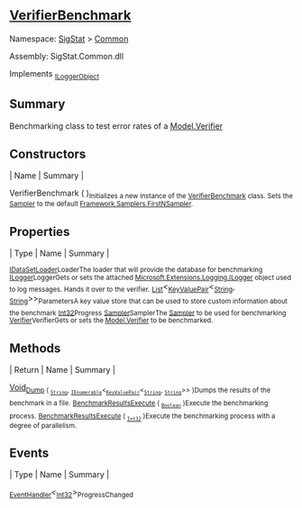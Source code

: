 # <sub>[VerifierBenchmark](./VerifierBenchmark.md)</sub>

Namespace: [SigStat]() > [Common](./README.md)

Assembly: SigStat.Common.dll

Implements <sub>[ILoggerObject](./ILoggerObject.md)</sub>

## Summary
Benchmarking class to test error rates of a [Model.Verifier](https://github.com/hargitomi97/sigstat/blob/master/docs/md/SigStat/Common/Model/Verifier.md)

## Constructors

| Name | Summary | 

VerifierBenchmark (  )<sub>Initializes a new instance of the [VerifierBenchmark](https://github.com/hargitomi97/sigstat/blob/master/docs/md/SigStat/Common/VerifierBenchmark.md) class.  Sets the [Sampler](https://github.com/hargitomi97/sigstat/blob/master/docs/md/SigStat/Common/Sampler.md) to the default [Framework.Samplers.FirstNSampler](https://github.com/hargitomi97/sigstat/blob/master/docs/md/SigStat/Common/Framework/Samplers/FirstNSampler.md).</sub>


## Properties

| Type | Name | Summary | 

<sub>[IDataSetLoader](./Loaders/IDataSetLoader.md)</sub><sub>Loader</sub><sub>The loader that will provide the database for benchmarking</sub>
<sub>[ILogger](https://docs.microsoft.com/en-us/dotnet/api/Microsoft.Extensions.Logging.ILogger)</sub><sub>Logger</sub><sub>Gets or sets the attached [Microsoft.Extensions.Logging.ILogger](https://docs.microsoft.com/en-us/dotnet/api/Microsoft.Extensions.Logging.ILogger) object used to log messages. Hands it over to the verifier.</sub>
<sub>[List](https://docs.microsoft.com/en-us/dotnet/api/System.Collections.Generic.List-1)</sub>\<<sub>[KeyValuePair](https://docs.microsoft.com/en-us/dotnet/api/System.Collections.Generic.KeyValuePair-2)</sub>\<<sub>[String](https://docs.microsoft.com/en-us/dotnet/api/System.String)</sub>, <sub>[String](https://docs.microsoft.com/en-us/dotnet/api/System.String)</sub>>><sub>Parameters</sub><sub>A key value store that can be used to store custom information about the benchmark</sub>
<sub>[Int32](https://docs.microsoft.com/en-us/dotnet/api/System.Int32)</sub><sub>Progress</sub><sub></sub>
<sub>[Sampler](./Sampler.md)</sub><sub>Sampler</sub><sub>The [Sampler](https://github.com/hargitomi97/sigstat/blob/master/docs/md/SigStat/Common/Sampler.md) to be used for benchmarking</sub>
<sub>[Verifier](./Model/Verifier.md)</sub><sub>Verifier</sub><sub>Gets or sets the [Model.Verifier](https://github.com/hargitomi97/sigstat/blob/master/docs/md/SigStat/Common/Model/Verifier.md) to be benchmarked.</sub>


## Methods

| Return | Name | Summary | 

[Void](https://docs.microsoft.com/en-us/dotnet/api/System.Void)<sub>[Dump](./Methods/VerifierBenchmark-100663370.md) ( <sub>[`String`](https://docs.microsoft.com/en-us/dotnet/api/System.String)</sub>, <sub>[`IEnumerable`](https://docs.microsoft.com/en-us/dotnet/api/System.Collections.Generic.IEnumerable-1)</sub>\<<sub>[`KeyValuePair`](https://docs.microsoft.com/en-us/dotnet/api/System.Collections.Generic.KeyValuePair-2)</sub>\<<sub>[`String`](https://docs.microsoft.com/en-us/dotnet/api/System.String)</sub>, <sub>[`String`](https://docs.microsoft.com/en-us/dotnet/api/System.String)</sub>>> )</sub><sub>Dumps the results of the benchmark in a file.</sub>
<sub>[BenchmarkResults](./BenchmarkResults.md)</sub><sub>[Execute](./Methods/VerifierBenchmark-100663382.md) ( <sub>[`Boolean`](https://docs.microsoft.com/en-us/dotnet/api/System.Boolean)</sub> )</sub><sub>Execute the benchmarking process.</sub>
<sub>[BenchmarkResults](./BenchmarkResults.md)</sub><sub>[Execute](./Methods/VerifierBenchmark-100663383.md) ( <sub>[`Int32`](https://docs.microsoft.com/en-us/dotnet/api/System.Int32)</sub> )</sub><sub>Execute the benchmarking process with a degree of parallelism.</sub>


## Events

| Type | Name | Summary | 

<sub>[EventHandler](https://docs.microsoft.com/en-us/dotnet/api/System.EventHandler-1)</sub>\<<sub>[Int32](https://docs.microsoft.com/en-us/dotnet/api/System.Int32)</sub>><sub>ProgressChanged</sub><sub></sub>


